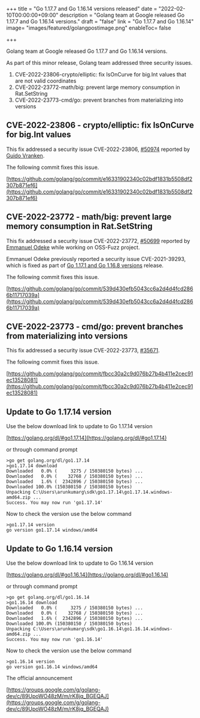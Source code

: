 +++
title = "Go 1.17.7 and Go 1.16.14 versions released"
date = "2022-02-10T00:00:00+09:00"
description = "Golang team at Google released Go 1.17.7 and Go 1.16.14 versions."
draft = "false"
link = "Go 1.17.7 and Go 1.16.14"
image= "images/featured/golangpostimage.png"
enableToc= false

+++

Golang team at Google released Go 1.17.7 and Go 1.16.14 versions.

As part of this minor release, Golang team addressed three security issues. 

1. CVE-2022-23806-crypto/elliptic: fix IsOnCurve for big.Int values that are not valid coordinates
2. CVE-2022-23772-math/big: prevent large memory consumption in Rat.SetString
3. CVE-2022-23773-cmd/go: prevent branches from materializing into versions

## CVE-2022-23806 - crypto/elliptic: fix IsOnCurve for big.Int values

This fix addressed a security issue CVE-2022-23806, [#50974](https://github.com/golang/go/issues/50974) reported by [Guido Vranken](https://twitter.com/guidovranken). 

The following commit fixes this issue. 

[https://github.com/golang/go/commit/e16331902340c02bdf1831b5508df2307b871ef6](https://github.com/golang/go/commit/e16331902340c02bdf1831b5508df2307b871ef6)

## CVE-2022-23772 - math/big: prevent large memory consumption in Rat.SetString

This fix addressed a security issue CVE-2022-23772, [#50699](https://github.com/golang/go/issues/50699) reported by [Emmanuel Odeke](https://twitter.com/odeke_et) while working on OSS-Fuzz project.

Emmanuel Odeke previously reported a security issue CVE-2021-39293, which is fixed as part of [Go 1.17.1 and Go 1.16.8 versions](https://golangtutorial.dev/news/go-1.17.1-and-go-1.16.8-versions-released/) release.

The following commit fixes this issue.

[https://github.com/golang/go/commit/539d430efb5043cc6a2d4d4fcd2866b11717039a](https://github.com/golang/go/commit/539d430efb5043cc6a2d4d4fcd2866b11717039a)

## CVE-2022-23773 - cmd/go: prevent branches from materializing into versions 

This fix addressed a security issue CVE-2022-23773, [#35671](https://github.com/golang/go/issues/35671).

The following commit fixes this issue.

[https://github.com/golang/go/commit/fbcc30a2c9d076b27b4b411e2cec91ec13528081](https://github.com/golang/go/commit/fbcc30a2c9d076b27b4b411e2cec91ec13528081)

## Update to Go 1.17.14 version

Use the below download link to update to Go 1.17.14 version

[https://golang.org/dl/#go1.17.14](https://golang.org/dl/#go1.17.14)

or through command prompt 

```
>go get golang.org/dl/go1.17.14
>go1.17.14 download
Downloaded   0.0% (     3275 / 150380150 bytes) ...
Downloaded   0.0% (    32768 / 150380150 bytes) ...
Downloaded   1.6% (  2342896 / 150380150 bytes) ...
Downloaded 100.0% (150380150 / 150380150 bytes)
Unpacking C:\Users\arunkumarg\sdk\go1.17.14\go1.17.14.windows-amd64.zip ...
Success. You may now run 'go1.17.14'
```

Now to check the version use the below command

```
>go1.17.14 version
go version go1.17.14 windows/amd64
```

## Update to Go 1.16.14 version

Use the below download link to update to Go 1.16.14 version

[https://golang.org/dl/#go1.16.14](https://golang.org/dl/#go1.16.14)


or through command prompt 

```
>go get golang.org/dl/go1.16.14
>go1.16.14 download
Downloaded   0.0% (     3275 / 150380150 bytes) ...
Downloaded   0.0% (    32768 / 150380150 bytes) ...
Downloaded   1.6% (  2342896 / 150380150 bytes) ...
Downloaded 100.0% (150380150 / 150380150 bytes)
Unpacking C:\Users\arunkumarg\sdk\go1.16.14\go1.16.14.windows-amd64.zip ...
Success. You may now run 'go1.16.14'
```

Now to check the version use the below command

```
>go1.16.14 version
go version go1.16.14 windows/amd64
```

The official announcement

[https://groups.google.com/g/golang-dev/c/89UpoWO48zM/m/rK8jq_BGEQAJ](https://groups.google.com/g/golang-dev/c/89UpoWO48zM/m/rK8jq_BGEQAJ)

